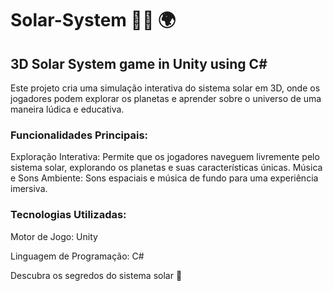 # Solar-System 👩‍🚀 🌍
## 3D Solar System game in Unity using C#

Este projeto cria uma simulação interativa do sistema solar em 3D, onde os jogadores podem explorar os planetas e aprender sobre o universo de uma maneira lúdica e educativa.

### Funcionalidades Principais:
Exploração Interativa: Permite que os jogadores naveguem livremente pelo sistema solar, explorando os planetas e suas características únicas.
Música e Sons Ambiente: Sons espaciais e música de fundo para uma experiência imersiva.

### Tecnologias Utilizadas:
Motor de Jogo: Unity

Linguagem de Programação: C#

Descubra os segredos do sistema solar 💫
